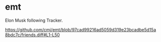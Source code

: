 # emt
Elon Musk following Tracker.

https://github.com/cmj/emt/blob/97cad99216ad5059d319e23bcadbe5d15a8bdc7c/friends.diff#L1-L50
